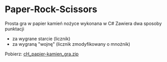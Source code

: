 # Paper-Rock-Scissors
Prosta gra w papier kamień nożyce wykonana w C#
Zawiera dwa sposoby punktacji
- za wygrane starcie (licznik)
- za wygraną "wojnę" (licznik zmodyfikowany o mnożnik) </br>

Pobierz: <a href="cH_papier-kamien_gra.zip">cH_papier-kamien_gra.zip</a>
